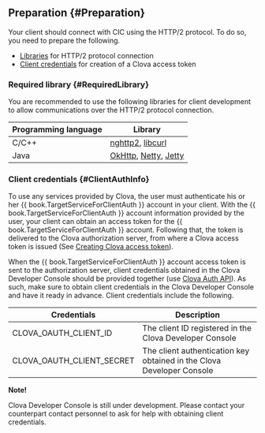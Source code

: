 ## Preparation {#Preparation}
Your client should connect with CIC using the HTTP/2 protocol. To do so, you need to prepare the following.

* [Libraries](#RequiredLibrary) for HTTP/2 protocol connection
* [Client credentials](#ClientAuthInfo) for creation of a Clova access token


### Required library {#RequiredLibrary}
You are recommended to use the following libraries for client development to allow communications over the HTTP/2 protocol connection.

| Programming language | Library  |
|---------|------------------------------------|
| C/C++  | [nghttp2](https://nghttp2.org/), [libcurl](https://curl.haxx.se/libcurl/) |
| Java  | [OkHttp](http://square.github.io/okhttp/), [Netty](http://netty.io/), [Jetty](http://www.eclipse.org/jetty/) |


### Client credentials {#ClientAuthInfo}
To use any services provided by Clova, the user must authenticate his or her {{ book.TargetServiceForClientAuth }} account in your client. With the {{ book.TargetServiceForClientAuth }} account information provided by the user, your client can obtain an access token for the {{ book.TargetServiceForClientAuth }} account. Following that, the token is delivered to the Clova authorization server, from where a Clova access token is issued (See [Creating Clova access token](#CreateClovaAccessToken)).

When the {{ book.TargetServiceForClientAuth }} account access token is sent to the authorization server, client credentials obtained in the Clova Developer Console should be provided together (use [Clova Auth API](/CIC/References/Clova_Auth_API.md)). As such, make sure to obtain client credentials in the Clova Developer Console and have it ready in advance. Client credentials include the following.

| Credentials  | Description  |
|---------------------------|--------------------------------------------------|
| CLOVA_OAUTH_CLIENT_ID  | The client ID registered in the Clova Developer Console  |
| CLOVA_OAUTH_CLIENT_SECRET | The client authentication key obtained in the Clova Developer Console |

<div class="note">
  <p><strong>Note!</strong></p>
  <p>Clova Developer Console is still under development. Please contact your counterpart contact personnel to ask for help with obtaining client credentials.</p>
</div>
